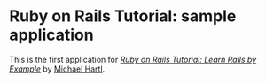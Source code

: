 # Ruby on Rails Tutorial: sample application

This is the first application for
[*Ruby on Rails Tutorial: Learn Rails by Example*](http://railstutorial.org/)
by [Michael Hartl](http://michaelhart.com/).
